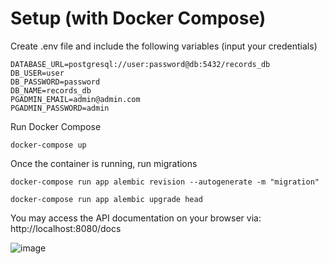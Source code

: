 # Setup (with Docker Compose)

Create .env file and include the following variables (input your credentials)

``` 
DATABASE_URL=postgresql://user:password@db:5432/records_db
DB_USER=user
DB_PASSWORD=password
DB_NAME=records_db 
PGADMIN_EMAIL=admin@admin.com
PGADMIN_PASSWORD=admin
```
Run Docker Compose

```docker-compose up```

Once the container is running, run migrations

```docker-compose run app alembic revision --autogenerate -m "migration"```

```docker-compose run app alembic upgrade head```

You may access the API documentation on your browser via: http://localhost:8080/docs

![image](https://user-images.githubusercontent.com/73839376/217846431-67358388-e2c8-4b5a-9b54-afb9243d4d38.png)


